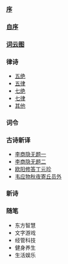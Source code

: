### [序](xu.md)
### [自序](zi_xu.md)
### [词云图](word_cloud.md)
### 律诗
- [五绝](wu_jue/README.md)
- [五律](wu_lv/README.md)
- [七绝](qi_jue/README.md)
- [七律](qi_lv/README.md)
- [其他](other.md)
### 词令
### 古诗新译
- [李商隐无题一](translate/01.md)
- [李商隐无题二](translate/02.md)
- [欧阳修答丁元珍](translate/03.md)
- [韦应物秋夜寄丘员外](translate/04.md)
### 新诗
### 随笔
- 东方智慧
- 文字游戏
- 经管科技
- 健身养生
- 生活娱乐
